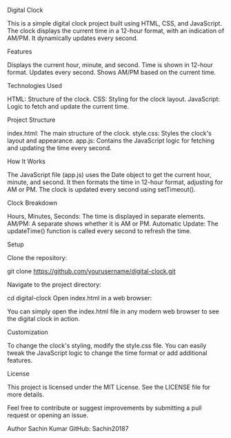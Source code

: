 Digital Clock

This is a simple digital clock project built using HTML, CSS, and JavaScript. The clock displays the current time in a 12-hour format, with an indication of AM/PM. It dynamically updates every second.

Features

Displays the current hour, minute, and second.
Time is shown in 12-hour format.
Updates every second.
Shows AM/PM based on the current time.

Technologies Used

HTML: Structure of the clock.
CSS: Styling for the clock layout.
JavaScript: Logic to fetch and update the current time.

Project Structure

index.html: The main structure of the clock.
style.css: Styles the clock's layout and appearance.
app.js: Contains the JavaScript logic for fetching and updating the time every second.

How It Works

The JavaScript file (app.js) uses the Date object to get the current hour, minute, and second. It then formats the time in 12-hour format, adjusting for AM or PM. The clock is updated every second using setTimeout().

Clock Breakdown

Hours, Minutes, Seconds: The time is displayed in separate <span> elements.
AM/PM: A separate <span> shows whether it is AM or PM.
Automatic Update: The updateTime() function is called every second to refresh the time.

Setup

Clone the repository:

git clone https://github.com/yourusername/digital-clock.git

Navigate to the project directory:

cd digital-clock
Open index.html in a web browser:

You can simply open the index.html file in any modern web browser to see the digital clock in action.

Customization

To change the clock's styling, modify the style.css file.
You can easily tweak the JavaScript logic to change the time format or add additional features.

License

This project is licensed under the MIT License. See the LICENSE file for more details.

Feel free to contribute or suggest improvements by submitting a pull request or opening an issue.

Author
Sachin Kumar
GitHub: Sachin20187

